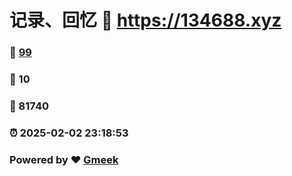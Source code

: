 # 记录、回忆 :link: https://134688.xyz 
### :page_facing_up: [99](https://134688.xyz/tag.html) 
### :speech_balloon: 10 
### :hibiscus: 81740 
### :alarm_clock: 2025-02-02 23:18:53 
### Powered by :heart: [Gmeek](https://github.com/Meekdai/Gmeek)
